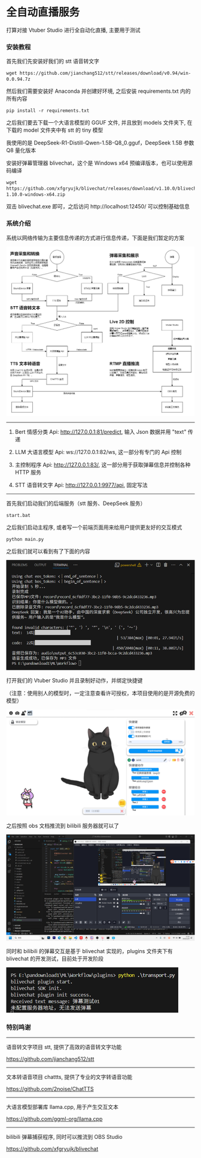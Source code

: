 # 全自动直播服务

打算对接 Vtuber Studio 进行全自动化直播, 主要用于测试

### 安装教程
首先我们先安装好我们的 stt 语音转文字

```
wget https://github.com/jianchang512/stt/releases/download/v0.94/win-0.0.94.7z
```

然后我们需要安装好 Anaconda 并创建好环境, 之后安装 requirements.txt 内的所有内容

```
pip install -r requirements.txt
```

之后我们要去下载一个大语言模型的 GGUF 文件, 并且放到 models 文件夹下, 在下载的 model 文件夹中有 stt 的 tiny 模型

我使用的是 DeepSeek-R1-Distill-Qwen-1.5B-Q8_0.gguf，DeepSeek 1.5B 参数 Q8 量化版本

安装好弹幕管理器 blivechat，这个是 Windows x64 预编译版本，也可以使用源码编译

```
wget https://github.com/xfgryujk/blivechat/releases/download/v1.10.0/blivechat-1.10.0-windows-x64.zip
```

双击 blivechat.exe 即可，之后访问 http://localhost:12450/ 可以控制基础信息

### 系统介绍

系统以网络传输为主要信息传递的方式进行信息传递，下面是我们暂定的方案

![image](./images/control.drawio.png)

---

1. Bert 情感分类 Api: http://127.0.0.1:81/predict, 输入 Json 数据并用 "text" 传递

2. LLM 大语言模型 Api: ws://127.0.0.1:82/ws, 这一部分有专门的 Api 控制

3. 主控制程序 Api: http://127.0.0.1:83/, 这一部分用于获取弹幕信息并控制各种 HTTP 服务

4. STT 语音转文字 Api: http://127.0.0.1:9977/api, 固定写法

---

首先我们启动我们的后端服务（stt 服务、DeepSeek 服务）

```
start.bat
```

之后我们启动主程序, 或者写一个前端页面用来给用户提供更友好的交互模式

```
python main.py
```

之后我们就可以看到有了下面的内容

![image](./images/valid1.png)

打开我们的 Vtuber Studio 并且录制好动作，并绑定快捷键

（注意：使用别人的模型时，一定注意查看许可授权，本项目使用的是开源免费的模型）

![image](./images/vtuber-studio.png)

之后按照 obs 文档推流到 bilibili 服务器就可以了

![image](./images/obs.png)

同时和 bilibili 的弹幕交互是基于 blivechat 实现的，plugins 文件夹下有 blivechat 的开发测试，目前处于开发阶段

![image](./images/plugin.png)

### 特别鸣谢

---

语音转文字项目 stt, 提供了高效的语音转文字功能

https://github.com/jianchang512/stt

---

文本转语音项目 chattts, 提供了专业的文字转语音功能

https://github.com/2noise/ChatTTS

---

大语言模型部署库 llama.cpp, 用于产生交互文本

https://github.com/ggml-org/llama.cpp

---

bilibili 弹幕捕获程序, 同时可以推流到 OBS Studio

https://github.com/xfgryujk/blivechat